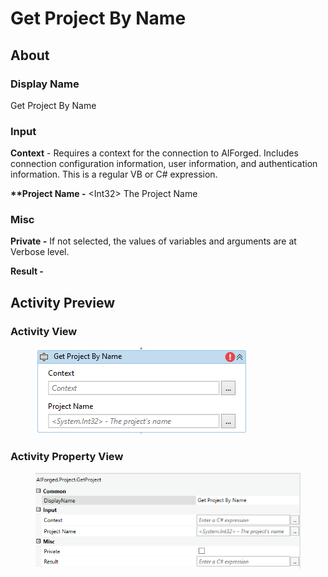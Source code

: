 # Get Project By Name

## About

### Display Name

Get Project By Name

### Input

**Context** - Requires a context for the connection to AIForged. Includes connection configuration information, user information, and authentication information. This is a regular VB or C# expression.

**\*\*Project Name -** \<Int32> The Project Name

### Misc

**Private -** If not selected, the values of variables and arguments are at Verbose level.

**Result -**

## Activity Preview

### Activity View

<figure><img src="../../../assets/image (110) (1).png" alt=""><figcaption></figcaption></figure>

### Activity Property View

<figure><img src="../../../assets/image (3) (10).png" alt=""><figcaption></figcaption></figure>

